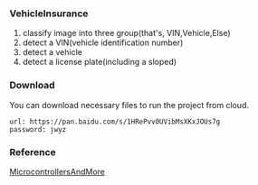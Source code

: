 ### VehicleInsurance
  1. classify image into three group(that's, VIN,Vehicle,Else)
  2. detect a VIN(vehicle identification number)
  3. detect a vehicle
  4. detect a license plate(including a sloped)
  
### Download
  You can download necessary files to run the project from cloud.
    
    url: https://pan.baidu.com/s/1HRePvv0UVibMsXKxJOUs7g
    password: jwyz
    
### Reference
  [MicrocontrollersAndMore](https://github.com/MicrocontrollersAndMore/OpenCV_3_License_Plate_Recognition_Python)
